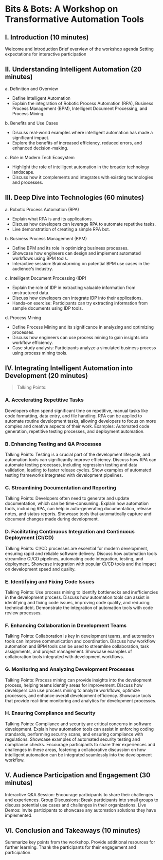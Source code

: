 # Bits & Bots: A Workshop on Transformative Automation Tools

## I. Introduction (10 minutes)

Welcome and Introduction
Brief overview of the workshop agenda
Setting expectations for interactive participation

## II. Understanding Intelligent Automation (20 minutes)

a. Definition and Overview

- Define Intelligent Automation
- Explain the integration of Robotic Process Automation (RPA), Business Process Management (BPM), Intelligent Document Processing, and Process Mining.

b. Benefits and Use Cases

- Discuss real-world examples where intelligent automation has made a significant impact.
- Explore the benefits of increased efficiency, reduced errors, and enhanced decision-making.

c. Role in Modern Tech Ecosystem

- Highlight the role of intelligent automation in the broader technology landscape.
- Discuss how it complements and integrates with existing technologies and processes.

## III. Deep Dive into Technologies (60 minutes)

a. Robotic Process Automation (RPA)

- Explain what RPA is and its applications.
- Discuss how developers can leverage RPA to automate repetitive tasks.
- Live demonstration of creating a simple RPA bot.

b. Business Process Management (BPM)

- Define BPM and its role in optimizing business processes.
- Showcase how engineers can design and implement automated workflows using BPM tools.
- Interactive session: Brainstorming on potential BPM use cases in the audience's industry.

c. Intelligent Document Processing (IDP)

- Explain the role of IDP in extracting valuable information from unstructured data.
- Discuss how developers can integrate IDP into their applications.
- Hands-on exercise: Participants can try extracting information from sample documents using IDP tools.

d. Process Mining

- Define Process Mining and its significance in analyzing and optimizing processes.
- Discuss how engineers can use process mining to gain insights into workflow efficiency.
- Case study analysis: Participants analyze a simulated business process using process mining tools.

## IV. Integrating Intelligent Automation into Development (20 minutes)
> Talking Points:  
### A. Accelerating Repetitive Tasks  
Developers often spend significant time on repetitive, manual tasks like code formatting, data entry, and file handling.
RPA can be applied to automate routine development tasks, allowing developers to focus on more complex and creative aspects of their work.
Examples: Automated code generation, repetitive testing processes, and deployment automation.
### B. Enhancing Testing and QA Processes
Talking Points:
Testing is a crucial part of the development lifecycle, and automation tools can significantly improve efficiency.
Discuss how RPA can automate testing processes, including regression testing and data validation, leading to faster release cycles.
Show examples of automated testing frameworks integrated with development pipelines.
### C. Streamlining Documentation and Reporting
Talking Points:
Developers often need to generate and update documentation, which can be time-consuming.
Explain how automation tools, including RPA, can help in auto-generating documentation, release notes, and status reports.
Showcase tools that automatically capture and document changes made during development.
### D. Facilitating Continuous Integration and Continuous Deployment (CI/CD)
Talking Points:
CI/CD processes are essential for modern development, ensuring rapid and reliable software delivery.
Discuss how automation tools streamline CI/CD pipelines, automating code integration, testing, and deployment.
Showcase integration with popular CI/CD tools and the impact on development speed and quality.
### E. Identifying and Fixing Code Issues
Talking Points:
Use process mining to identify bottlenecks and inefficiencies in the development process.
Discuss how automation tools can assist in identifying and fixing code issues, improving code quality, and reducing technical debt.
Demonstrate the integration of automation tools with code review processes.
### F. Enhancing Collaboration in Development Teams
Talking Points:
Collaboration is key in development teams, and automation tools can improve communication and coordination.
Discuss how workflow automation and BPM tools can be used to streamline collaboration, task assignments, and project management.
Showcase examples of collaboration tools integrated with development workflows.
### G. Monitoring and Analyzing Development Processes
Talking Points:
Process mining can provide insights into the development process, helping teams identify areas for improvement.
Discuss how developers can use process mining to analyze workflows, optimize processes, and enhance overall development efficiency.
Showcase tools that provide real-time monitoring and analytics for development processes.
### H. Ensuring Compliance and Security
Talking Points:
Compliance and security are critical concerns in software development.
Explain how automation tools can assist in enforcing coding standards, performing security scans, and ensuring compliance with regulations.
Showcase examples of automated security testing and compliance checks.
Encourage participants to share their experiences and challenges in these areas, fostering a collaborative discussion on how intelligent automation can be integrated seamlessly into the development workflow.

## V. Audience Participation and Engagement (30 minutes)

Interactive Q&A Session: Encourage participants to share their challenges and experiences.
Group Discussions: Break participants into small groups to discuss potential use cases and challenges in their organizations.
Live Demos: Invite participants to showcase any automation solutions they have implemented.

## VI. Conclusion and Takeaways (10 minutes)

Summarize key points from the workshop.
Provide additional resources for further learning.
Thank the participants for their engagement and participation.
